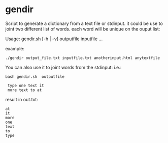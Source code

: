 gendir
======

Script to generate a dictionary from a text file or stdinput. it could be  use to joint two different list of words.
each word will be unique on the ouput list:

Usage:
  gendir.sh [-h | -v] outputfile inputfile ...

example:
```
./gendir output_file.txt inputfile.txt anotherinput.html anytextfile 
```

You can also use it to joint words from the stdinput:
i.e.: 
```
bash gendir.sh  outputfile 
 
 type one text it
 more text to at
```
 result in out.txt:
```
at
it
more
one
text
to
type
``` 
 
